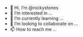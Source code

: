 - 👋 Hi, I’m @rockystones
- 👀 I’m interested in ...
- 🌱 I’m currently learning ...
- 💞️ I’m looking to collaborate on ...
- 📫 How to reach me ...

<!---
rockystones/rockystones is a ✨ special ✨ repository because its `README.md` (this file) appears on your GitHub profile.
You can click the Preview link to take a look at your changes.
--->
